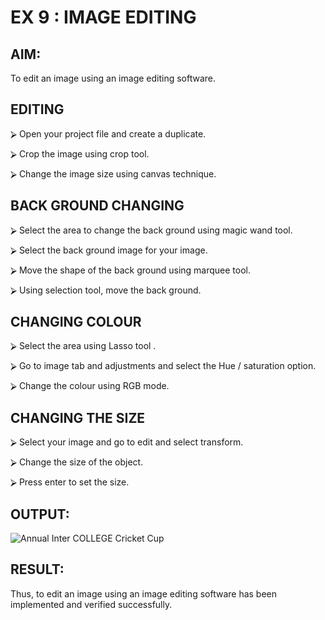# EX 9 : IMAGE EDITING

## AIM:

 To edit an image using an image editing software.

## EDITING


⮚	Open your project file and create a duplicate.

⮚	Crop the image using crop tool.

⮚	Change the image size using canvas technique.


## BACK GROUND CHANGING


⮚	Select the area to change the back ground using magic wand tool.

⮚	Select the back ground image for your image.

⮚	Move the shape of the back ground using marquee tool.

⮚	Using selection tool, move the back ground.


## CHANGING COLOUR


⮚	Select the area using Lasso tool .

⮚	Go to image tab and adjustments and select the Hue / saturation option.

⮚	Change the colour using RGB mode.





## CHANGING THE SIZE


⮚	Select your image and go to edit and select transform.

⮚	Change the size of the object.

⮚	Press enter to set the size.



## OUTPUT:
![Annual Inter COLLEGE Cricket Cup](https://github.com/user-attachments/assets/ad6309d7-f216-4aed-b03a-73c623d0177a)

## RESULT:
Thus, to edit an image using an image editing software has been implemented and verified successfully.



